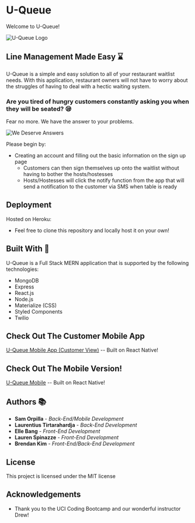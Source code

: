 # U-Queue
Welcome to U-Queue!

![U-Queue Logo](https://github.com/orpillasam/U-Queue/blob/master/client/src/assets/2x/Asset%201%402x.png)

## Line Management Made Easy :hourglass:

U-Queue is a simple and easy solution to all of your restaurant waitlist needs. With this application, restaurant owners will not have to worry about the struggles of having to deal with a hectic waiting system.

### Are you tired of hungry customers constantly asking you when they will be seated? :sleepy:

Fear no more. We have the answer to your problems.

![We Deserve Answers](https://media.giphy.com/media/l0MYrqEXDfPtrgLXG/giphy.gif)

Please begin by: 
* Creating an account and filling out the basic information on the sign up page
    * Customers can then sign themselves up onto the waitlist without having to bother the hosts/hostesses
    * Hosts/Hostesses will click the notify function from the app that will send a notification to the customer via SMS when table is ready

## Deployment
Hosted on Heroku: 


* Feel free to clone this repository and locally host it on your own! 

## Built With :nut_and_bolt:
U-Queue is a Full Stack MERN application that is supported by the following technologies:
* MongoDB
* Express
* React.js
* Node.js
* Materialize (CSS) 
* Styled Components
* Twilio  

## Check Out The Customer Mobile App
[U-Queue Mobile App (Customer View)](https://github.com/orpillasam/U-Queue-Mobile) -- Built on React Native!

## Check Out The Mobile Version!
[U-Queue Mobile]() -- Built on React Native!

## Authors :books:
* **Sam Orpilla** - *Back-End/Mobile Development*
* **Laurentius Tirtarahardja** - *Back-End Development*
* **Elle Bang** - *Front-End Development*
* **Lauren Spinazze** - *Front-End Development*
* **Brendan Kim** - *Front-End/Back-End Development*

## License
This project is licensed under the MIT license 

## Acknowledgements
* Thank you to the UCI Coding Bootcamp and our wonderful instructor Drew! 
